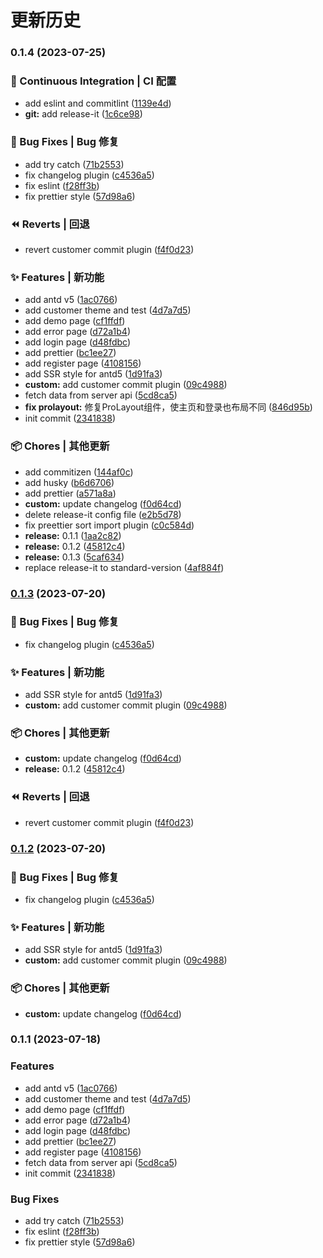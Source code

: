 # 更新历史 


### 0.1.4 (2023-07-25)


### 🔧 Continuous Integration | CI 配置

* add eslint and commitlint ([1139e4d](https://github.com/xiaorunbao/driving-test/commit/1139e4de44f5d78e8931cf5f813b40a606bfbc94))
* **git:** add release-it ([1c6ce98](https://github.com/xiaorunbao/driving-test/commit/1c6ce983c4c594817ed10da04338aa8f993f56d9))


### 🐛 Bug Fixes | Bug 修复

* add try catch ([71b2553](https://github.com/xiaorunbao/driving-test/commit/71b2553244434400d5bcbb87738cb4d76b6bd56a))
* fix changelog plugin ([c4536a5](https://github.com/xiaorunbao/driving-test/commit/c4536a51b9324c5ed40b7430e067ac82cac85b85))
* fix eslint ([f28ff3b](https://github.com/xiaorunbao/driving-test/commit/f28ff3baab64d57e23bd9190bf85b29db5f9f821))
* fix prettier style ([57d98a6](https://github.com/xiaorunbao/driving-test/commit/57d98a6f36fa3a360504346561ea9763c4f3194a))


### ⏪ Reverts | 回退

* revert customer commit plugin ([f4f0d23](https://github.com/xiaorunbao/driving-test/commit/f4f0d238d4b3d492454b79e5ba27ee7f3b67ad59))


### ✨ Features | 新功能

* add antd v5 ([1ac0766](https://github.com/xiaorunbao/driving-test/commit/1ac076678ce83c6b7c15d0dc1cab68a90e224d9a))
* add customer theme and test ([4d7a7d5](https://github.com/xiaorunbao/driving-test/commit/4d7a7d5c798b86582c143b024632e782f044db1d))
* add demo page ([cf1ffdf](https://github.com/xiaorunbao/driving-test/commit/cf1ffdfee3454acaa5f04ed5af920907b72ff6b4))
* add error page ([d72a1b4](https://github.com/xiaorunbao/driving-test/commit/d72a1b44243d1346e945cf64f35d63aa5ee41a71))
* add login page ([d48fdbc](https://github.com/xiaorunbao/driving-test/commit/d48fdbc9cbf33eaa939a51096a23846c8b55a15f))
* add prettier ([bc1ee27](https://github.com/xiaorunbao/driving-test/commit/bc1ee27014bca55435f815cd89f9d3b6388d2d1c))
* add register page ([4108156](https://github.com/xiaorunbao/driving-test/commit/41081568758b396dfa36b7dc8203026067b8d0cd))
* add SSR style for antd5 ([1d91fa3](https://github.com/xiaorunbao/driving-test/commit/1d91fa37e89ab18d8e83e8e0ad22da61620d5b06))
* **custom:** add customer commit plugin ([09c4988](https://github.com/xiaorunbao/driving-test/commit/09c498891761902f5b768b1de4fde6e97bba9bf0))
* fetch data from server api ([5cd8ca5](https://github.com/xiaorunbao/driving-test/commit/5cd8ca5324c400c95fea088655080656597fe2b0))
* **fix prolayout:** 修复ProLayout组件，使主页和登录也布局不同 ([846d95b](https://github.com/xiaorunbao/driving-test/commit/846d95bd823060e3ddb7f00a29cd5cb625a7017e))
* init commit ([2341838](https://github.com/xiaorunbao/driving-test/commit/2341838e4dc43431f1686f2c3ed02355ccd6e9d0))


### 📦 Chores | 其他更新

* add commitizen ([144af0c](https://github.com/xiaorunbao/driving-test/commit/144af0c62f85dc96e33236096bb69fa1ec3636f0))
* add husky ([b6d6706](https://github.com/xiaorunbao/driving-test/commit/b6d67066551410f6bf70d779ca383574b24f0af3))
* add prettier ([a571a8a](https://github.com/xiaorunbao/driving-test/commit/a571a8a3b2d4a265a9cff331f407878326e4dd4f))
* **custom:** update changelog ([f0d64cd](https://github.com/xiaorunbao/driving-test/commit/f0d64cd12d0229bd02d533c610ed580707513c4c))
* delete release-it config file ([e2b5d78](https://github.com/xiaorunbao/driving-test/commit/e2b5d7866635e21ab3ae0b972cf8e0eb81292b66))
* fix preettier sort import plugin ([c0c584d](https://github.com/xiaorunbao/driving-test/commit/c0c584d63bf7bc3794d80cfc249674d2c155d5a2))
* **release:** 0.1.1 ([1aa2c82](https://github.com/xiaorunbao/driving-test/commit/1aa2c82419b344fc201ed8f69d2892bbbb6f3889))
* **release:** 0.1.2 ([45812c4](https://github.com/xiaorunbao/driving-test/commit/45812c486ebf8ddfaf3cd46b7266f74eb4f2eabd))
* **release:** 0.1.3 ([5caf634](https://github.com/xiaorunbao/driving-test/commit/5caf634ab69c0527f1d71cd87c806ee726e20e63))
* replace release-it to standard-version ([4af884f](https://github.com/xiaorunbao/driving-test/commit/4af884fe5ae2e729345e9cc1e92041e64871a6f5))

### [0.1.3](https://github.com/xiaorunbao/driving-test/compare/v0.1.1...v0.1.3) (2023-07-20)


### 🐛 Bug Fixes | Bug 修复

* fix changelog plugin ([c4536a5](https://github.com/xiaorunbao/driving-test/commit/c4536a51b9324c5ed40b7430e067ac82cac85b85))


### ✨ Features | 新功能

* add SSR style for antd5 ([1d91fa3](https://github.com/xiaorunbao/driving-test/commit/1d91fa37e89ab18d8e83e8e0ad22da61620d5b06))
* **custom:** add customer commit plugin ([09c4988](https://github.com/xiaorunbao/driving-test/commit/09c498891761902f5b768b1de4fde6e97bba9bf0))


### 📦 Chores | 其他更新

* **custom:** update changelog ([f0d64cd](https://github.com/xiaorunbao/driving-test/commit/f0d64cd12d0229bd02d533c610ed580707513c4c))
* **release:** 0.1.2 ([45812c4](https://github.com/xiaorunbao/driving-test/commit/45812c486ebf8ddfaf3cd46b7266f74eb4f2eabd))


### ⏪ Reverts | 回退

* revert customer commit plugin ([f4f0d23](https://github.com/xiaorunbao/driving-test/commit/f4f0d238d4b3d492454b79e5ba27ee7f3b67ad59))

### [0.1.2](https://github.com/xiaorunbao/driving-test/compare/v0.1.1...v0.1.2) (2023-07-20)


### 🐛 Bug Fixes | Bug 修复

* fix changelog plugin ([c4536a5](https://github.com/xiaorunbao/driving-test/commit/c4536a51b9324c5ed40b7430e067ac82cac85b85))


### ✨ Features | 新功能

* add SSR style for antd5 ([1d91fa3](https://github.com/xiaorunbao/driving-test/commit/1d91fa37e89ab18d8e83e8e0ad22da61620d5b06))
* **custom:** add customer commit plugin ([09c4988](https://github.com/xiaorunbao/driving-test/commit/09c498891761902f5b768b1de4fde6e97bba9bf0))


### 📦 Chores | 其他更新

* **custom:** update changelog ([f0d64cd](https://github.com/xiaorunbao/driving-test/commit/f0d64cd12d0229bd02d533c610ed580707513c4c))

### 0.1.1 (2023-07-18)


### Features

* add antd v5 ([1ac0766](https://github.com/xiaorunbao/driving-test/commit/1ac076678ce83c6b7c15d0dc1cab68a90e224d9a))
* add customer theme and test ([4d7a7d5](https://github.com/xiaorunbao/driving-test/commit/4d7a7d5c798b86582c143b024632e782f044db1d))
* add demo page ([cf1ffdf](https://github.com/xiaorunbao/driving-test/commit/cf1ffdfee3454acaa5f04ed5af920907b72ff6b4))
* add error page ([d72a1b4](https://github.com/xiaorunbao/driving-test/commit/d72a1b44243d1346e945cf64f35d63aa5ee41a71))
* add login page ([d48fdbc](https://github.com/xiaorunbao/driving-test/commit/d48fdbc9cbf33eaa939a51096a23846c8b55a15f))
* add prettier ([bc1ee27](https://github.com/xiaorunbao/driving-test/commit/bc1ee27014bca55435f815cd89f9d3b6388d2d1c))
* add register page ([4108156](https://github.com/xiaorunbao/driving-test/commit/41081568758b396dfa36b7dc8203026067b8d0cd))
* fetch data from server api ([5cd8ca5](https://github.com/xiaorunbao/driving-test/commit/5cd8ca5324c400c95fea088655080656597fe2b0))
* init commit ([2341838](https://github.com/xiaorunbao/driving-test/commit/2341838e4dc43431f1686f2c3ed02355ccd6e9d0))


### Bug Fixes

* add try catch ([71b2553](https://github.com/xiaorunbao/driving-test/commit/71b2553244434400d5bcbb87738cb4d76b6bd56a))
* fix eslint ([f28ff3b](https://github.com/xiaorunbao/driving-test/commit/f28ff3baab64d57e23bd9190bf85b29db5f9f821))
* fix prettier style ([57d98a6](https://github.com/xiaorunbao/driving-test/commit/57d98a6f36fa3a360504346561ea9763c4f3194a))
